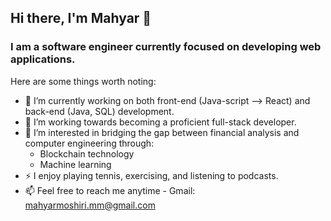 ## Hi there, I'm Mahyar 👋

### I am a software engineer currently focused on developing web applications. 

Here are some things worth noting:

- 🔭 I’m currently working on both front-end (Java-script --> React) and back-end (Java, SQL) development.
- 🌱 I’m working towards becoming a proficient full-stack developer. 
- 🤔 I’m interested in bridging the gap between financial analysis and computer engineering through:
    - Blockchain technology  
    - Machine learning
- ⚡  I enjoy playing tennis, exercising, and listening to podcasts.
- 📫 Feel free to reach me anytime - Gmail: mahyarmoshiri.mm@gmail.com
